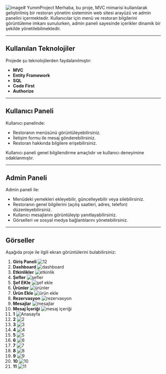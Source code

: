 ![image](https://github.com/user-attachments/assets/ffeb35ec-cbd8-485b-a5ee-6f6d2ee2e463)# YummProject
Merhaba, bu proje, MVC mimarisi kullanılarak geliştirilmiş bir restoran yönetim sisteminin web sitesi arayüzü ve admin panelini içermektedir. Kullanıcılar için menü ve restoran bilgilerini görüntüleme imkanı sunulurken, admin paneli sayesinde içerikler dinamik bir şekilde yönetilebilmektedir.  

---

## Kullanılan Teknolojiler  
Projede şu teknolojilerden faydalanılmıştır:  
- **MVC**  
- **Entity Framework**  
- **SQL**  
- **Code First**  
- **Authorize**  

---

## Kullanıcı Paneli  
Kullanıcı panelinde:  
- Restoranın menüsünü görüntüleyebilirsiniz.  
- İletişim formu ile mesaj gönderebilirsiniz.  
- Restoran hakkında bilgilere erişebilirsiniz.  

Kullanıcı paneli genel bilgilendirme amaçlıdır ve kullanıcı deneyimine odaklanmıştır.  

---

## Admin Paneli  
Admin paneli ile:  
- Menüdeki yemekleri ekleyebilir, güncelleyebilir veya silebilirsiniz.  
- Restoranın genel bilgilerini (açılış saatleri, adres, telefon) düzenleyebilirsiniz.  
- Kullanıcı mesajlarını görüntüleyip yanıtlayabilirsiniz.  
- Görselleri ve sosyal medya bağlantılarını yönetebilirsiniz.  

---

## Görseller  
Aşağıda proje ile ilgili ekran görüntülerini bulabilirsiniz:  

1) **Giriş Paneli**
![12](https://github.com/user-attachments/assets/b17c9bfc-cabf-4e50-ad18-b0dc36aba581)
2) **Dashboard**
   ![dashboard](https://github.com/user-attachments/assets/7b61f264-8455-4e15-abe4-9893696853fb)
3) **Etkinlikler**
   ![etkinlik](https://github.com/user-attachments/assets/38c24154-b469-48ed-a6d9-c73b714c62ab)
3) **Şefler**
   ![şefler](https://github.com/user-attachments/assets/61a2b5b0-bdc8-4665-bd94-561ddfdc2b89)
4) **Şef EKle**
   ![şef ekle](https://github.com/user-attachments/assets/bee6ad37-2b6e-4b6f-b09e-5d25b9fae2bd)
5) **Ürünler**
   ![ürünler](https://github.com/user-attachments/assets/5ebf799a-21c9-4b1b-a97b-9ec4d1d1f6ac)
6) **Ürün Ekle**
   ![ürün ekle](https://github.com/user-attachments/assets/50eade42-86b9-48d7-b286-d4c73938d3a0)
7) **Rezervasyon**
   ![rezervasyon](https://github.com/user-attachments/assets/cb987145-0ceb-4764-ad0f-617a3d5b7d96)
8) **Mesajlar**
   ![mesajlar](https://github.com/user-attachments/assets/926a28f0-a313-4c68-966b-42f55f34b545)
9) **Mesaj İçeriği**
![mesaj içeriği](https://github.com/user-attachments/assets/fd39bf1b-5441-48ae-a4f3-1a5c70b2e51f)
10) **1**
    ![Anasayfa](https://github.com/user-attachments/assets/284b77da-fd44-4d9f-8610-cea43ad4a568)
12) **2**
    ![2](https://github.com/user-attachments/assets/c7d18f7d-3a98-44da-ab3e-f458f538025e)
13) **3**
    ![3](https://github.com/user-attachments/assets/bb9524a4-57e9-445d-9b81-756c398e1e3f)
14) **4**
    ![4](https://github.com/user-attachments/assets/6f7cbbed-38ea-47bf-b506-1efffd8d92aa)
15) **5**
    ![5](https://github.com/user-attachments/assets/30d0ffcd-3bcf-4819-9a95-7b7d5eb73f68)
16) **6**
    ![6](https://github.com/user-attachments/assets/11bff0cc-555c-449d-81ac-3df94ddd9d78)
17) **7**
    ![7](https://github.com/user-attachments/assets/44fb25db-7d0f-48cb-8c17-bcdcc42d1a82)
18) **8**
    ![8](https://github.com/user-attachments/assets/65f15ef0-0ff9-43a7-a39a-f9fda6a1d276)
19) **9**
    ![9](https://github.com/user-attachments/assets/46b66f56-0545-411e-a631-6c15c3b7378c)
20) **10**
    ![10](https://github.com/user-attachments/assets/0f00c0c2-8743-483f-ae02-8318d7adbeb6)
21) **11**
![11](https://github.com/user-attachments/assets/940e9ca7-6e3b-40b6-af4d-a08ded7364a2)

   

   



   
